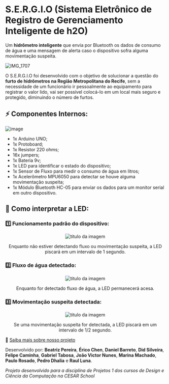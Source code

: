 # S.E.R.G.I.O (Sistema Eletrônico de Registro de Gerenciamento Inteligente de h2O) 
Um **hidrômetro inteligente** que envia por Bluetooth os dados de consumo de água e uma mensagem de alerta caso o dispositivo sofra alguma movimentação suspeita.

![IMG_1707](https://github.com/paulorosadodev/S.E.R.G.I.O/assets/117609505/33ba2331-3c48-47b0-b4be-d32eba40c084)

O S.E.R.G.I.O foi desenvolvido com o objetivo de solucionar a questão do **furto de hidrômetros na Região Metropolitana do Recife**, sem a necessidade de um funcionário ir pessoalmente ao equipamento para registrar o valor lido, vai ser possível colocá-lo em um local mais seguro e protegido, diminuindo o número de furtos.
## ⚡ Componentes Internos:
![image](https://github.com/paulorosadodev/S.E.R.G.I.O/assets/117609505/e130db2c-8909-443e-aa6f-c4fed8746e83)
* 1x Arduino UNO;
* 1x Protoboard;
* 1x Resistor 220 ohms;
* 16x jumpers;
* 1x Bateria 9v;
* 1x LED para identificar o estado do dispositivo;
* 1x Sensor de Fluxo para medir o consumo de água em litros;
* 1x Acelerômetro MPU6050 para detectar se houve alguma movimentação suspeita;
* 1x Módulo Bluetooth HC-05 para enviar os dados para um monitor serial em outro dispositivo.
## 🚨 Como interpretar a LED:
### 1️⃣ Funcionamento padrão do dispositivo:
<div align="center">
  <img width="tamanho da imagem" title="titulo da imagem" src="https://github.com/paulorosadodev/S.E.R.G.I.O/assets/117609505/8134d21d-55a2-4d3c-872c-0b32fe4ddd04"/>
  
  Enquanto não estiver detectando fluxo ou movimentação suspeita, a LED piscará em um intervalo de 1 segundo.
</div>

### 2️⃣ Fluxo de água detectado:
<div align="center">
  <img width="tamanho da imagem" title="titulo da imagem" src="https://github.com/paulorosadodev/S.E.R.G.I.O/assets/117609505/973bf759-6aa2-4681-9413-3494dad4d01e"/>

  Enquanto for detectado fluxo de água, a LED permanecerá acesa.
</div>

### 3️⃣ Movimentação suspeita detectada:
<div align="center">
  <img width="tamanho da imagem" title="titulo da imagem" src="https://github.com/paulorosadodev/S.E.R.G.I.O/assets/117609505/a4926d2b-6246-40c3-9a75-ec98d3780d52"/>

  Se uma movimentação suspeita for detectada, a LED piscará em um intervalo de 1/2 segundo.
</div>

🔗 [Saiba mais sobre nosso projeto](https://sites.google.com/cesar.school/jedis-g10/)

Desenvolvido por: **Beatriz Pereira**, **Érico Chen**, **Daniel Barreto**, **Did Silveira**, **Felipe Caminha**, **Gabriel Tabosa**, **João Victor Nunes**, **Marina Machado**, **Paulo Rosado**, **Pedro Dhalia** e **Raul Luna**.

*Projeto desenvolvido para a disciplina de Projetos 1 dos cursos de Design e Ciência da Computação na CESAR School*
